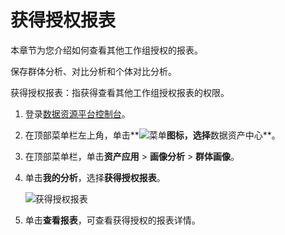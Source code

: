 # 获得授权报表

本章节为您介绍如何查看其他工作组授权的报表。

保存群体分析、对比分析和个体对比分析。

获得授权报表：指获得查看其他工作组授权报表的权限。

1.  登录[数据资源平台控制台](https://dataq.console.aliyun.com)。

2.  在顶部菜单栏左上角，单击**![菜单](https://static-aliyun-doc.oss-accelerate.aliyuncs.com/assets/img/zh-CN/6504337061/p188771.png)**图标，选择**数据资产中心**。

3.  在顶部菜单栏，单击**资产应用** \> **画像分析** \> **群体画像**。

4.  单击**我的分析**，选择**获得授权报表**。

    ![获得授权报表](https://static-aliyun-doc.oss-accelerate.aliyuncs.com/assets/img/zh-CN/1437160161/p223898.png)

5.  单击**查看报表**，可查看获得授权的报表详情。


